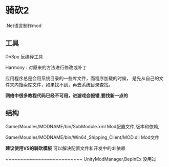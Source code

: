 # 骑砍2

.Net语言制作mod

## 工具

DnSpy 反编译工具

Harmony : 对原来的方法进行修改或补丁

应用程序总是会用系统目录的一些库文件，而程序加载的时候，
是先从自己的文件夹内搜索库文件，如果找不到，再去系统目录查找。

**网络中很多教程代码已经不可用，进游戏会报错,要找新一点的**

## 结构

Game/Moudles/MODNAME/bin/SubModule.xml Mod配置文件,版本和依赖,

Game/Moudles/MODNAME/bin/Win64_Shipping_Client/MOD.dll Mod文件

**建议使用VS的骑砍模板** 可以解决配置文件和开发中的dll依赖

\~\~\~\~\~\~\~\~\~\~\~\~\~\~\~\~\~\~\~\~\~\~\~\~\~\~
UnityModManager,BepInEx 没用过
